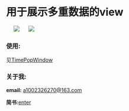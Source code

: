 # 用于展示多重数据的view

<div>
  <image hspace="20" src="https://github.com/1002326270xc/MultiSelectView-master/blob/master/photos/标本地址选择器.gif">
  <image src="https://github.com/1002326270xc/MultiSelectView-master/blob/master/photos/自己撸的地址选择器view.gif">
</div>

### 使用:
见[TimePopWindow](https://github.com/1002326270xc/MultiSelectView-master/blob/master/app/src/main/java/com/single/multiselect/TimePopWindow.java)

### 关于我:
**email:** a1002326270@163.com

**简书:**[enter](http://www.jianshu.com/p/f9c4f00b7cd4)
